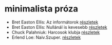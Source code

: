 # minimalista próza

- Bret Easton Ellis: Az informátorok [részletek](_details/Bret%20Easton%20Ellis.md#id_1447)
- Bret Easton Ellis: Nullánál is kevesebb [részletek](_details/Bret%20Easton%20Ellis.md#id_1273)
- Chuck Palahniuk: Harcosok klubja [részletek](_details/Chuck%20Palahniuk.md#id_660)
- Erlend Loe: Naiv.Szuper. [részletek](_details/Erlend%20Loe.md#id_532)